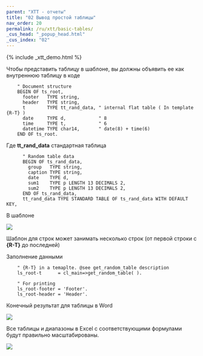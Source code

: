 ```yaml
---
parent: "XTT - отчеты"
title: "02 Вывод простой таблицы"
nav_order: 20
permalink: /ru/xtt/basic-tables/
_cus_head: "_popup_head.html"
_cus_index: "02"
---
```


{% include _xtt_demo.html %}

Чтобы представить таблицу в шаблоне, вы должны объявить ее как внутреннюю таблицу в коде
```abap
    " Document structure
    BEGIN OF ts_root,
      footer   TYPE string,
      header   TYPE string,
      t        TYPE tt_rand_data, " internal flat table ( In template {R-T} )
      date     TYPE d,            " 8
      time     TYPE t,            " 6
      datetime TYPE char14,       " date(8) + time(6)
    END OF ts_root.
```
Где **tt_rand_data** стандартная таблица
```abap
      " Random table data
      BEGIN OF ts_rand_data,
        group   TYPE string,
        caption TYPE string,
        date    TYPE d,
        sum1    TYPE p LENGTH 13 DECIMALS 2,
        sum2    TYPE p LENGTH 13 DECIMALS 2,
      END OF ts_rand_data,
      tt_rand_data TYPE STANDARD TABLE OF ts_rand_data WITH DEFAULT KEY,
```
В шаблоне

![](https://raw.githubusercontent.com/wiki/bizhuka/xtt/img/basic_table_templ.png)

Шаблон для строк может занимать несколько строк (от первой строки с **{R-T}** до последней)

Заполнение данными

```abap
    " {R-T} in a temaplte. @see get_random_table description
    ls_root-t      = cl_main=>get_random_table( ).

    " For printing
    ls_root-footer = 'Footer'.
    ls_root-header = 'Header'.
```

Конечный результат для таблицы в Word

![](https://raw.githubusercontent.com/wiki/bizhuka/xtt/img/basic_table_word.png)


Все таблицы и диапазоны в Excel с соответствующими формулами будут правильно масштабированы.

![](https://raw.githubusercontent.com/wiki/bizhuka/xtt/img/basic_table_01.png)